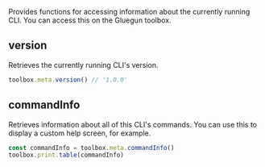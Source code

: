 Provides functions for accessing information about the currently running CLI. You can access this on the Gluegun toolbox.

## version

Retrieves the currently running CLI's version.

```js
toolbox.meta.version() // '1.0.0'
```

## commandInfo

Retrieves information about all of this CLI's commands. You can use this to display a custom help screen, for example.

```js
const commandInfo = toolbox.meta.commandInfo()
toolbox.print.table(commandInfo)
```
